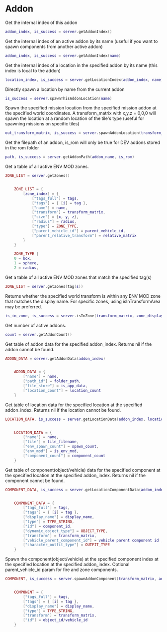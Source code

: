 # Addon

Get the internal index of this addon

```lua
addon_index, is_success = server.getAddonIndex()
```

Get the internal index of an active addon by its name (useful if you want to spawn components from another active addon)

```lua
addon_index, is_success = server.getAddonIndex(name)
```

Get the internal index of a location in the specified addon by its name (this index is local to the addon)

```lua
location_index, is_success = server.getLocationIndex(addon_index, name)
```

Directly spawn a location by name from the current addon

```lua
is_success = server.spawnThisAddonLocation(name)
```

Spawn the specified mission location from the specified mission addon at  the specified world coordinates. A transform_matrix with x,y,z = 0,0,0 will spawn the location at a random location of the tile's type (useful for spawning missions on specific tiles)

```lua
out_transform_matrix, is_success = server.spawnAddonLocation(transform_matrix, addon_index, location_index)
```

Get the filepath of an addon, is_rom will only be true for DEV addons stored in the rom folder

```lua
path, is_success = server.getAddonPath(addon_name, is_rom)
```

Get a table of all active ENV MOD zones.

```lua
ZONE_LIST = server.getZones()
```

```lua

	ZONE_LIST = { 
		[zone_index] = { 
			["tags_full"] = tags, 
			["tags"] = { [i] = tag },
			["name"] = name, 
			["transform"] = transform_matrix, 
			["size"] = {x, y, z}, 
			["radius"] = radius, 
			["type"] = ZONE_TYPE,
			["parent_vehicle_id"] = parent_vehicle_id,
			["parent_relative_transform"] = relative_matrix
		}
	}

	ZONE_TYPE |
	0 = box,
	1 = sphere,
	2 = radius,

```

Get a table of all active ENV MOD zones that match the specified tag(s)

```lua
ZONE_LIST = server.getZones(tag(s))
```

Returns whether the specified world transform is within any ENV MOD zone that matches the display name. For specific zones, using isInTransformArea may be preferred.

```lua
is_in_zone, is_success = server.isInZone(transform_matrix, zone_display_name)
```

Get number of active addons.

```lua
count = server.getAddonCount()
```

Get table of addon data for the specified addon_index. Returns nil if the addon cannot be found.

```lua
ADDON_DATA = server.getAddonData(addon_index)
```

```lua

	ADDON_DATA = {
		["name"] = name, 
		["path_id"] = folder_path, 
		["file_store"] = is_app_data, 
		["location_count"] = location_count 
	}

```

Get table of location data for the specified location at the specified addon_index. Returns nil if the location cannot be found.

```lua
LOCATION_DATA, is_success = server.getLocationData(addon_index, location_index)
```

```lua

	LOCATION_DATA = {
		["name"] = name,
		["tile"] = tile_filename, 
		["env_spawn_count"] = spawn_count, 
		["env_mod"] = is_env_mod, 
		["component_count"] = component_count 
	}

```

Get table of component(object/vehicle) data for the specified component at the specified location at the specified addon_index. Returns nil if the component cannot be found.

```lua
COMPONENT_DATA, is_success = server.getLocationComponentData(addon_index, location_index, component_index)
```

```lua

	COMPONENT_DATA = {
		["tags_full"] = tags,
		["tags"] = { [i] = tag },
		["display_name"] = display_name, 
		["type"] = TYPE_STRING,
		["id"] = component_id,
		["dynamic_object_type"] = OBJECT_TYPE,
		["transform"] = transform_matrix, 
		["vehicle_parent_component_id"] = vehicle parent component id ,
		["character_outfit_type"] = OUTFIT_TYPE 
	}

```

Spawn the component(object/vehicle) at the specified component index at the specified location at the specified addon_index. Optional parent_vehicle_id param for fire and zone components.

```lua
COMPONENT, is_success = server.spawnAddonComponent(transform_matrix, addon_index, location_index, component_index, [parent_vehicle_id])
```

```lua

	COMPONENT = {
		["tags_full"] = tags, 
		["tags"] = { [i] = tag }, 
		["display_name"] = display_name, 
		["type"] = TYPE_STRING, 
		["transform"] = transform_matrix, 
		["id"] = object_id/vehicle_id 
	}

```
